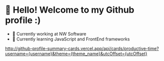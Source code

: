 # 👋 Hello! Welcome to my Github profile :)

- 🔭 Currently working at NW Software
- 🌱 Currently learning JavaScript and FrontEnd frameworks

http://github-profile-summary-cards.vercel.app/api/cards/productive-time?username={username}&theme={theme_name}&utcOffset={utcOffset}
